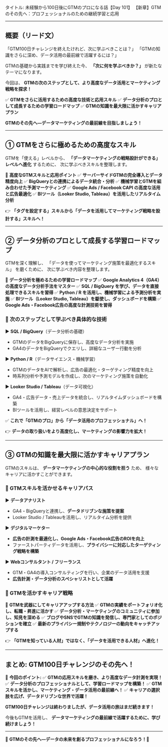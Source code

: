タイトル: 未経験から100日後にGTMのプロになる話【Day 101】
【新章】GTMのその先へ：プロフェッショナルのための継続学習と応用

---

## **概要（リード文）**

「GTM100日チャレンジを終えたけれど、次に学ぶべきことは？」
「GTMの知識をさらに深め、データ活用の最前線で活躍するには？」

GTMの基礎から実践までを学び終えた今、
**「次に何を学ぶべきか？」** が新たなテーマになります。

今回は、 **GTMの次のステップとして、より高度なデータ活用とマーケティング戦略を探求！**

✅ **GTMをさらに活用するための高度な技術と応用スキル**
✅ **データ分析のプロとして成長するための学習ロードマップ**
✅ **GTMの知識を最大限に活かすキャリアプラン**

**GTMのその先へ—データマーケティングの最前線を目指しましょう！**

---

## **① GTMをさらに極めるための高度なスキル**

GTMを「使える」レベルから、
**「データマーケティングの戦略設計ができる」レベルへ進化** するために、
次に学ぶべきスキルを整理します。

📌 **高度なGTMスキルと応用ポイント**
✅ **サーバーサイドGTMの完全導入とデータ精度向上**
✅ **BigQueryとの連携によるデータ統合・分析**
✅ **機械学習とGTMを組み合わせた予測マーケティング**
✅ **Google Ads / Facebook CAPI の高度な活用と広告最適化**
✅ **BIツール（Looker Studio, Tableau）を活用したリアルタイム分析**

👉 **「タグを設定する」スキルから「データを活用してマーケティング戦略を設計する」スキルへ！**

---

## **② データ分析のプロとして成長する学習ロードマップ**

GTMを深く理解し、
「データを使ってマーケティング施策を最適化するスキル」 を磨くために、
次に学ぶべき内容を整理します。

📌 **データ分析を極めるための学習ロードマップ**
✅ **Google Analytics 4（GA4）の高度なデータ分析手法をマスター**
✅ **SQL / BigQuery を学び、データを直接処理できるスキルを習得**
✅ **Python / R を活用し、機械学習による予測分析を実施**
✅ **BIツール（Looker Studio, Tableau）を駆使し、ダッシュボードを構築**
✅ **Google Ads・Facebook広告の高度な計測技術を習得**

### **🔹 次のステップとして学ぶべき具体的な技術**

▶ **SQL / BigQuery**（データ分析の基礎）
- GTMのデータをBigQueryに保存し、高度なデータ分析を実施
- GA4のデータをBigQueryでクエリし、詳細なユーザー行動を分析

▶ **Python / R**（データサイエンス・機械学習）
- GTMのデータをAIで解析し、広告の最適化・ターゲティング精度を向上
- 時系列分析や予測モデルを作成し、次のマーケティング施策を自動化

▶ **Looker Studio / Tableau**（データ可視化）
- GA4・広告データ・売上データを統合し、リアルタイムダッシュボードを構築
- BIツールを活用し、経営レベルの意思決定をサポート

✅ **これで「GTMのプロ」から「データ活用のプロフェッショナル」へ！**

👉 **データの取り扱いをより高度化し、マーケティングの影響力を拡大！**

---

## **③ GTMの知識を最大限に活かすキャリアプラン**

GTMのスキルは、
**データマーケティングの中心的な役割を担う** ため、
様々なキャリアに活かすことができます。

### **🔹 GTMスキルを活かせるキャリアパス**

▶ **データアナリスト**
- GA4・BigQueryと連携し、**データドリブンな施策を提案**
- Looker Studio / Tableauを活用し、リアルタイム分析を提供

▶ **デジタルマーケター**
- **広告の計測を最適化し、Google Ads・Facebook広告のROIを向上**
- ファーストパーティデータを活用し、**プライバシーに対応したターゲティング戦略を構築**

▶ **Webコンサルタント / フリーランス**
- GTM・GA4の導入コンサルティングを行い、企業のデータ活用を支援
- **広告計測・データ分析のスペシャリストとして活躍**

### **🔹 GTMを活かすキャリア戦略**
📌 **GTMを武器にしてキャリアアップする方法**
✅ **GTMの実績をポートフォリオ化し、転職・昇進に活かす**
✅ **データ分析・マーケティングのコミュニティに参加し、知見を深める**
✅ **ブログやSNSでGTMの知識を発信し、専門家としてのポジションを確立**
✅ **最新のプライバシー規制やテクノロジーの動向をキャッチアップする**

👉 **「GTMを知っている人材」ではなく、「データを活用できる人材」へ進化！**

---

## **まとめ: GTM100日チャレンジのその先へ！**

📌 **今回のポイント:**
✅ **GTMの応用スキルを磨き、より高度なデータ計測を実現！**
✅ **データ分析のプロフェッショナルとして、学習ロードマップを構築！**
✅ **GTMスキルを活かし、マーケティング・データ活用の最前線へ！**
✅ **キャリアの選択肢を広げ、データドリブンな世界で活躍！**

**GTM100日チャレンジは終わりましたが、データ活用の旅はまだ続きます！**

今後もGTMを活用し、
**データマーケティングの最前線で活躍するために、学び続けましょう！**

---

🎊 **GTMのその先へ—データの未来を創るプロフェッショナルになろう！🎊**

